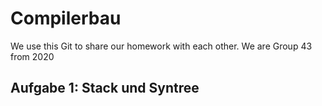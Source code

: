 # Compilerbau
We use this Git to share our homework with each other.
We are Group 43 from 2020
## Aufgabe 1: Stack und Syntree
